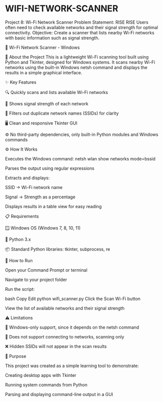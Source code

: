 # WIFI-NETWORK-SCANNER
 Project 8: Wi-Fi Network Scanner  Problem Statement:  RISE  RISE  Users often need to check available networks and their signal  strength for optimal connectivity.  Objective:  Create a scanner that lists nearby Wi-Fi networks with basic  information such as signal strength.

📡 Wi-Fi Network Scanner - Windows

📝 About the Project
This is a lightweight Wi-Fi scanning tool built using Python and Tkinter, designed for Windows systems. It scans nearby Wi-Fi networks using the built-in Windows netsh command and displays the results in a simple graphical interface.

✨ Key Features


🔍 Quickly scans and lists available Wi-Fi networks

📶 Shows signal strength of each network

🚫 Filters out duplicate network names (SSIDs) for clarity

🖥️ Clean and responsive Tkinter GUI

⚙️ No third-party dependencies, only built-in Python modules and Windows commands



⚙️ How It Works


Executes the Windows command:
netsh wlan show networks mode=bssid

Parses the output using regular expressions

Extracts and displays:

SSID → Wi-Fi network name

Signal → Strength as a percentage

Displays results in a table view for easy reading

📋 Requirements


🪟 Windows OS (Windows 7, 8, 10, 11)

🐍 Python 3.x

📦 Standard Python libraries: tkinter, subprocess, re

🚀 How to Run


Open your Command Prompt or terminal

Navigate to your project folder



Run the script:

bash
Copy
Edit
python wifi_scanner.py
Click the Scan Wi-Fi button

View the list of available networks and their signal strength

⚠️ Limitations


🛑 Windows-only support, since it depends on the netsh command

🔐 Does not support connecting to networks, scanning only

❌ Hidden SSIDs will not appear in the scan results

🎯 Purpose


This project was created as a simple learning tool to demonstrate:

Creating desktop apps with Tkinter

Running system commands from Python

Parsing and displaying command-line output in a GUI
